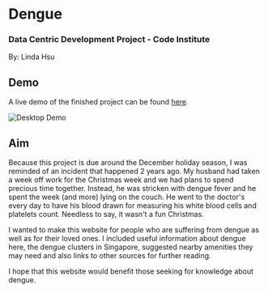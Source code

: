 # Dengue

### Data Centric Development Project - Code Institute

By: Linda Hsu

## Demo

A live demo of the finished project can be found [here](https://paddlepop25.github.io/trent-project-2-dengue/).

![Desktop Demo](https://raw.githubusercontent.com/Paddlepop25/trent-project-2-dengue/tree/master/assets/images/dengue.gif)

## Aim

Because this project is due around the December holiday season, I was reminded of an incident that happened 2 years ago. My husband had taken a week off work for the Christmas week and we had plans to spend precious time together. Instead, he was stricken with dengue fever and he spent the week (and more) lying on the couch. He went to the doctor's every day to have his blood drawn for measuring his white blood cells and platelets count. Needless to say, it wasn't a fun Christmas.

I wanted to make this website for people who are suffering from dengue as well as for their loved ones. I included useful information about dengue here, the dengue clusters in Singapore, suggested nearby amenities they may need and also links to other sources for further reading.

I hope that this website would benefit those seeking for knowledge about dengue.
